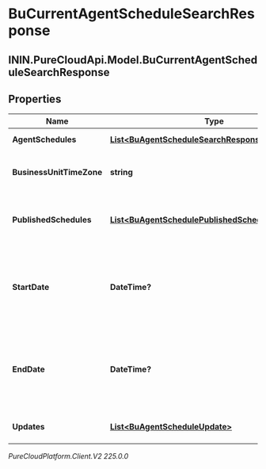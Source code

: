 # BuCurrentAgentScheduleSearchResponse

## ININ.PureCloudApi.Model.BuCurrentAgentScheduleSearchResponse

## Properties

|Name | Type | Description | Notes|
|------------ | ------------- | ------------- | -------------|
| **AgentSchedules** | [**List&lt;BuAgentScheduleSearchResponse&gt;**](BuAgentScheduleSearchResponse) | The requested agent schedules | [optional] |
| **BusinessUnitTimeZone** | **string** | The time zone configured for the business unit to which this schedule applies | [optional] |
| **PublishedSchedules** | [**List&lt;BuAgentSchedulePublishedScheduleReference&gt;**](BuAgentSchedulePublishedScheduleReference) | References to all published week schedules overlapping the start/end date query parameters | [optional] |
| **StartDate** | **DateTime?** | The start date of the schedules. Only populated on notifications. Date time is represented as an ISO-8601 string. For example: yyyy-MM-ddTHH:mm:ss[.mmm]Z | [optional] |
| **EndDate** | **DateTime?** | The end date of the schedules. Only populated on notifications. Date time is represented as an ISO-8601 string. For example: yyyy-MM-ddTHH:mm:ss[.mmm]Z | [optional] |
| **Updates** | [**List&lt;BuAgentScheduleUpdate&gt;**](BuAgentScheduleUpdate) | The list of updates for the schedule. Only used in notifications | [optional] |



_PureCloudPlatform.Client.V2 225.0.0_
